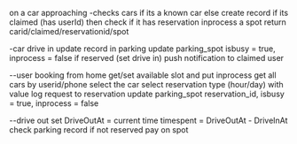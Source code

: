 

on a car approaching
-checks cars 
    if its a known car
        else create record
    if its claimed (has userId)
        then check if it has reservation
    inprocess a spot
    return carid/claimed/reservationid/spot

-car drive in
    update record in parking
    update parking_spot isbusy = true, inprocess = false 
    if reserved (set drive in)
    push notification to claimed user

--user booking from home
    get/set available slot and put inprocess
    get all cars by userid/phone
    select the car
    select reservation type (hour/day) with value
    log request to reservation
    update parking_spot reservation_id, isbusy = true, inprocess = false 

--drive out
    set DriveOutAt = current time
    timespent = DriveOutAt - DriveInAt
    check parking record
    if not reserved
        pay on spot
        
        
        
        
    
    

    
    